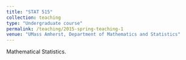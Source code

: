 ```yaml
---
title: "STAT 515"
collection: teaching
type: "Undergraduate course"
permalink: /teaching/2015-spring-teaching-1
venue: "UMass Amherst, Department of Mathematics and Statistics"
---
```


Mathematical Statistics. 


